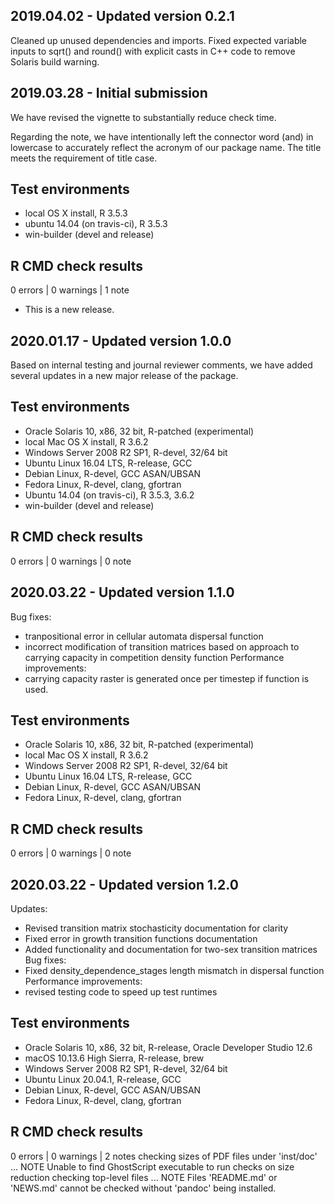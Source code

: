 ## 2019.04.02 - Updated version 0.2.1
Cleaned up unused dependencies and imports.
Fixed expected variable inputs to sqrt() and round() with explicit casts in C++ code to remove Solaris build warning.

## 2019.03.28 - Initial submission
We have revised the vignette to substantially reduce check time.

Regarding the note, we have intentionally left the connector word (and) in lowercase to accurately reflect the acronym of our package name. The title meets the requirement of title case.

## Test environments
* local OS X install, R 3.5.3
* ubuntu 14.04 (on travis-ci), R 3.5.3
* win-builder (devel and release)

## R CMD check results
0 errors | 0 warnings | 1 note

* This is a new release.

## 2020.01.17 - Updated version 1.0.0
Based on internal testing and journal reviewer comments, we have added several updates in a new major release of the package.

## Test environments
* Oracle Solaris 10, x86, 32 bit, R-patched (experimental)
* local Mac OS X install, R 3.6.2
* Windows Server 2008 R2 SP1, R-devel, 32/64 bit
* Ubuntu Linux 16.04 LTS, R-release, GCC
* Debian Linux, R-devel, GCC ASAN/UBSAN
* Fedora Linux, R-devel, clang, gfortran
* Ubuntu 14.04 (on travis-ci), R 3.5.3, 3.6.2
* win-builder (devel and release)

## R CMD check results
0 errors | 0 warnings | 0 note

## 2020.03.22 - Updated version 1.1.0
Bug fixes:
- tranpositional error in cellular automata dispersal function
- incorrect modification of transition matrices based on approach to carrying capacity
  in competition density function
Performance improvements:
- carrying capacity raster is generated once per timestep if function is used.
  
## Test environments
* Oracle Solaris 10, x86, 32 bit, R-patched (experimental)
* local Mac OS X install, R 3.6.2
* Windows Server 2008 R2 SP1, R-devel, 32/64 bit
* Ubuntu Linux 16.04 LTS, R-release, GCC
* Debian Linux, R-devel, GCC ASAN/UBSAN
* Fedora Linux, R-devel, clang, gfortran

## R CMD check results
0 errors | 0 warnings | 0 note

## 2020.03.22 - Updated version 1.2.0
Updates:
- Revised transition matrix stochasticity documentation for clarity
- Fixed error in growth transition functions documentation
- Added functionality and documentation for two-sex transition matrices
Bug fixes:
- Fixed density_dependence_stages length mismatch in dispersal function
Performance improvements:
- revised testing code to speed up test runtimes

## Test environments
* Oracle Solaris 10, x86, 32 bit, R-release, Oracle Developer Studio 12.6
* macOS 10.13.6 High Sierra, R-release, brew
* Windows Server 2008 R2 SP1, R-devel, 32/64 bit
* Ubuntu Linux 20.04.1, R-release, GCC
* Debian Linux, R-devel, GCC ASAN/UBSAN
* Fedora Linux, R-devel, clang, gfortran

## R CMD check results
0 errors | 0 warnings | 2 notes
checking sizes of PDF files under 'inst/doc' ... NOTE
  Unable to find GhostScript executable to run checks on size reduction
checking top-level files ... NOTE
Files 'README.md' or 'NEWS.md' cannot be checked without 'pandoc' being installed.